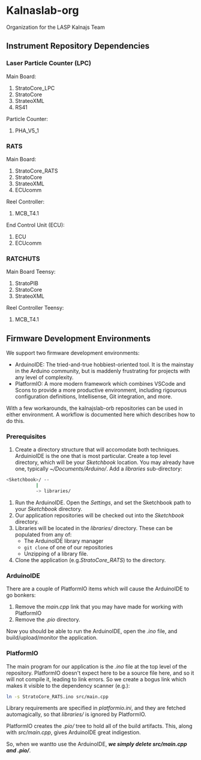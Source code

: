 # Kalnaslab-org
Organization for the LASP Kalnajs Team

## Instrument Repository Dependencies

### Laser Particle Counter (LPC)
Main Board:
1. StratoCore_LPC
2. StratoCore
3. StrateoXML
5. RS41

Particle Counter:
1. PHA_V5_1

### RATS
Main Board:
1. StratoCore_RATS
2. StratoCore
3. StrateoXML
4. ECUcomm

Reel Controller:
1. MCB_T4.1

End Control Unit (ECU):
1. ECU
2. ECUcomm

### RATCHUTS
Main Board Teensy:
1. StratoPIB
2. StratoCore
3. StrateoXML

Reel Controller Teensy:
1. MCB_T4.1

## Firmware Development Environments

We support two firmware development environments:
- ArduinoIDE: The tried-and-true hobbiest-oriented tool. It is the mainstay in the Arduino community,
  but is maddenly frustrating for projects with any level of complexity.
- PlatformIO: A more modern framework which combines VSCode and Scons to provide a more productive
  environment, including rigourous configuration definitions, Intellisense, Git integration,
  and more.

With a few workarounds, the kalnajslab-orb repositories can be used in either environment. A
workflow is documented here which describes how to do this.

### Prerequisites

1. Create a directory structure that will accomodate both techniques. ArduinioIDE is the one that
is most particular. Create a top level directory, which will be your *Sketchbook* location.
You may already have one, typically *~/Documents/Arduino/*. Add a *libraries* sub-directory:
```sh
<Sketchbook>/ --
           |
           -> libraries/
```
1. Run the ArduinoIDE. Open the *Settings*, and set the Sketchbook path to your
   *Sketchbook* directory.
1. Our application repositories will be checked out into the *Sketchbook* directory.
1. Libraries will be located in the *libraries/* directory. These can be populated
   from any of:
   - The ArduinoIDE library manager
   - `git clone` of one of our repositories
   - Unzipping of a library file.
1. Clone the application (e.g.*StratoCore_RATS*) to the *<Sketchbook>* directory.

### ArduinoIDE

There are a couple of PlatformIO items which will cause the ArduinoIDE to
go bonkers:
1. Remove the *main.cpp* link that you may have made for working with PlatformIO
2. Remove the *.pio* directory.

Now you should be able to run the ArduinoIDE, open the *.ino* file, and build/upload/monitor the
application.

### PlatformIO

The main program for our application is the *.ino* file at the top level of the
repository. PlatformIO doesn't expect here to be a source file here, and so it will
not compile it, leading to link errors. So we create a bogus link which makes it visible 
to the dependency scanner (e.g.):

```sh
ln -s StratoCore_RATS.ino src/main.cpp
```

Library requirements are specified in *platformio.ini*, and they are
fetched automagically, so that *libraries/* is ignored by PlatformIO.

PlatformIO creates the *.pio/* tree to hold all of the build artifacts.
This, along with *src/main.cpp*, gives ArduinoIDE great indigestion. 

So, when we wantto use the ArduinoIDE, ***we simply delete _src/main.cpp_ and _.pio_/***.

